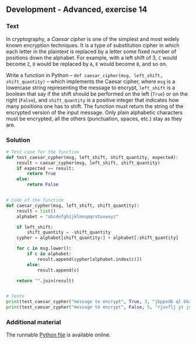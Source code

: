 ## Development - Advanced, exercise 14

### Text
In cryptography, a *Caesar cipher* is one of the simplest and most widely known encryption techniques. It is a type of substitution cipher in which each letter in the plaintext is replaced by a letter some fixed number of positions down the alphabet. For example, with a left shift of 3, `C` would become `Z`, `D` would be replaced by `A`, `E` would become `B`, and so on.

Write a function in Python – `def caesar_cipher(msg, left_shift, shift_quantity)` – which implements the Caesar cipher, where `msg` is a lowercase string representing the message to encrypt, `left_shift` is a boolean that say if the shift should be performed on the left (`True`) or on the right (`False`), and `shift_quantity` is a positive integer that indicates how many positions one has to shift. The function must return the string of the encrypted version of the input message. Only plain alphabetic characters must be encrypted, all the others (punctuation, spaces, etc.) stay as they are. 


### Solution
```python
# Test case for the function
def test_caesar_cypher(msg, left_shift, shift_quantity, expected):
    result = caesar_cypher(msg, left_shift, shift_quantity)
    if expected == result:
        return True
    else:
        return False


# Code of the function
def caesar_cypher(msg, left_shift, shift_quantity):
    result = list()
    alphabet = "abcdefghijklmnopqrstuvwxyz"

    if left_shift:
        shift_quantity = -shift_quantity
    cypher = alphabet[shift_quantity:] + alphabet[:shift_quantity]

    for c in msg.lower():
        if c in alphabet:
            result.append(cypher[alphabet.index(c)])
        else:
            result.append(c)

    return "".join(result)


# Tests
print(test_caesar_cypher("message to encrypt", True, 3, "jbppxdb ql bkzovmq"))
print(test_caesar_cypher("message to encrypt", False, 5, "rjxxflj yt jshwduy"))
``` 

### Additional material
The runnable [Python file](exercise_14.py) is available online.
